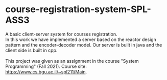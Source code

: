 # course-registration-system-SPL-ASS3
A basic client-server system for courses registration.<br />
In this work we have implemented a server based on the reactor design pattern and the encoder-decoder model. Our server is built in java and the client side is built in cpp.<br />
<br />
This project was given as an assignment in the course "System Programming" (Fall 2021). Course site: https://www.cs.bgu.ac.il/~spl211/Main.
